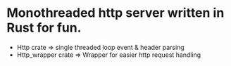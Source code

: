 # Monothreaded http server written in Rust for fun.

- Http crate => single threaded loop event & header parsing
- Http_wrapper crate => Wrapper for easier http request handling
